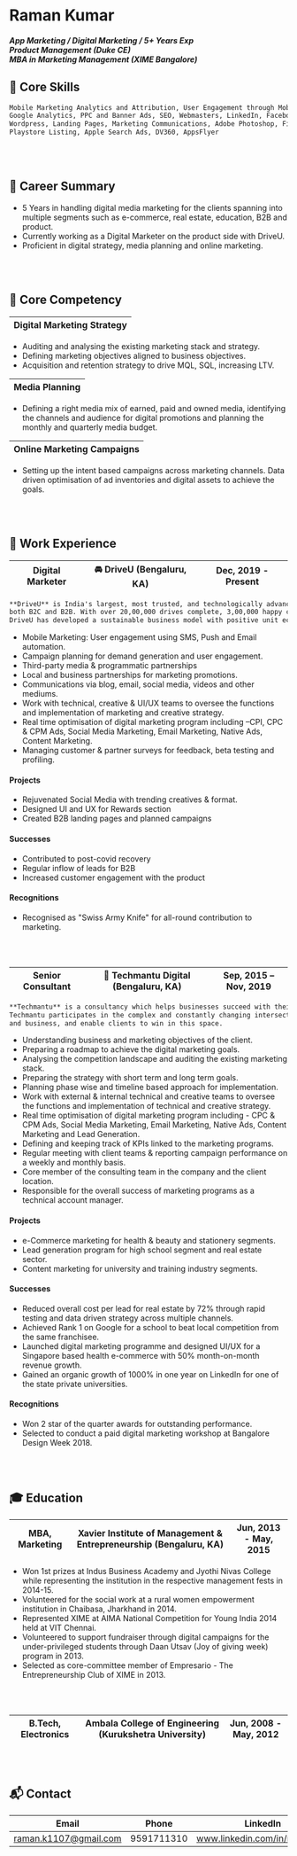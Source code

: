 # Raman Kumar
#### <i> App Marketing / Digital Marketing / 5+ Years Exp <br> Product Management (Duke CE) <br> MBA in Marketing Management (XIME Bangalore)</i>


## 💪 Core Skills 
```markdown
Mobile Marketing Analytics and Attribution, User Engagement through Mobile Marketing and Automation, Google Ads,
Google Analytics, PPC and Banner Ads, SEO, Webmasters, LinkedIn, Facebook, Email Marketing, Segmentation, Shopify,
Wordpress, Landing Pages, Marketing Communications, Adobe Photoshop, Figma, Third Party Partnerships, Clevertap,
Playstore Listing, Apple Search Ads, DV360, AppsFlyer
```
<br>
<br>


## 💼 Career Summary 

- 5 Years in handling digital media marketing for the clients spanning into multiple segments such as e-commerce, 
real estate, education, B2B and product.
- Currently working as a Digital Marketer on the product side with DriveU.
- Proficient in digital strategy, media planning and online marketing.
<br>
<br>


## 🎯 Core Competency 

**Digital Marketing Strategy** |
------------ |


- Auditing and analysing the existing marketing stack and strategy.
- Defining marketing objectives aligned to business objectives.
- Acquisition and retention strategy to drive MQL, SQL, increasing LTV.

**Media Planning**  |
------------ |
- Defining a right media mix of earned, paid and owned media, identifying the channels and audience for
digital promotions and planning the monthly and quarterly media budget.

**Online Marketing Campaigns** |
------------ |
- Setting up the intent based campaigns across marketing channels. Data driven optimisation of ad
inventories and digital assets to achieve the goals.
<br>
<br>


## 💼 Work Experience 


**Digital Marketer** | 🚘 DriveU (Bengaluru, KA) | Dec, 2019 - Present  
------------ | ------------ | ------------

```markdown
**DriveU** is India's largest, most trusted, and technologically advanced provider of on-demand drivers for
both B2C and B2B. With over 20,00,000 drives complete, 3,00,000 happy customers, and 100+ B2B clients,
DriveU has developed a sustainable business model with positive unit economics and scalability.
```

- Mobile Marketing: User engagement using SMS, Push and Email automation.
- Campaign planning for demand generation and user engagement.
- Third-party media & programmatic partnerships
- Local and business partnerships for marketing promotions.
- Communications via blog, email, social media, videos and other mediums.
- Work with technical, creative & UI/UX teams to oversee the functions and implementation of marketing
and creative strategy.
- Real time optimisation of digital marketing program including –CPI, CPC & CPM Ads, Social Media
Marketing, Email Marketing, Native Ads, Content Marketing.
- Managing customer & partner surveys for feedback, beta testing and profiling.

#### Projects

- Rejuvenated Social Media with trending creatives & format.
- Designed UI and UX for Rewards section
- Created B2B landing pages and planned campaigns

#### Successes

- Contributed to post-covid recovery
- Regular inflow of leads for B2B
- Increased customer engagement with the product

#### Recognitions

- Recognised as "Swiss Army Knife" for all-round contribution to marketing.
<br>
<br>


**Senior Consultant** | 📢 Techmantu Digital (Bengaluru, KA) | Sep, 2015 – Nov, 2019  
------------ | ------------ | ------------

```markdown
**Techmantu** is a consultancy which helps businesses succeed with their digital media and marketing initiatives. 
Techmantu participates in the complex and constantly changing intersection of technology, consumers,
and business, and enable clients to win in this space.
```

- Understanding business and marketing objectives of the client.
- Preparing a roadmap to achieve the digital marketing goals.
- Analysing the competition landscape and auditing the existing marketing stack.
- Preparing the strategy with short term and long term goals.
- Planning phase wise and timeline based approach for implementation.
- Work with external & internal technical and creative teams to oversee the functions and implementation of technical and creative strategy.
- Real time optimisation of digital marketing program including - CPC & CPM Ads, Social Media Marketing, Email Marketing, Native Ads, Content Marketing and Lead Generation.
- Defining and keeping track of KPIs linked to the marketing programs.
- Regular meeting with client teams & reporting campaign performance on a weekly and monthly basis.
- Core member of the consulting team in the company and the client location.
- Responsible for the overall success of marketing programs as a technical account manager.

#### Projects

- e-Commerce marketing for health & beauty and stationery segments.
- Lead generation program for high school segment and real estate sector.
- Content marketing for university and training industry segments.

#### Successes

- Reduced overall cost per lead for real estate by 72% through rapid testing and data driven strategy across multiple channels.
- Achieved Rank 1 on Google for a school to beat local competition from the same franchisee.
- Launched digital marketing programme and designed UI/UX for a Singapore based health e-commerce with 50% month-on-month revenue growth.
- Gained an organic growth of 1000% in one year on LinkedIn for one of the state private universities.

#### Recognitions

- Won 2 star of the quarter awards for outstanding performance.
- Selected to conduct a paid digital marketing workshop at Bangalore Design Week 2018.

<br>
<br>


## 🎓 Education 

**MBA, Marketing** | Xavier Institute of Management & Entrepreneurship (Bengaluru, KA) | Jun, 2013 - May, 2015  
------------ | ------------ | ------------

- Won 1st prizes at Indus Business Academy and Jyothi Nivas College while representing the institution in the respective management fests in 2014-15.
- Volunteered for the social work at a rural women empowerment institution in Chaibasa, Jharkhand in 2014. 
- Represented XIME at AIMA National Competition for Young India 2014 held at VIT Chennai.
- Volunteered to support fundraiser through digital campaigns for the under-privileged students through Daan Utsav (Joy of giving week) program in 2013.
- Selected as core-committee member of Empresario - The Entrepreneurship Club of XIME in 2013.

<br>
<br>

**B.Tech, Electronics** | Ambala College of Engineering (Kurukshetra University) | Jun, 2008 - May, 2012  
------------ | ------------ | ------------

<br>
<br>


## 📬 Contact

Email | Phone | LinkedIn
------------ | ------------ | ------------
raman.k1107@gmail.com | 9591711310 | www.linkedin.com/in/ramankrs/
